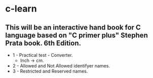 # c-learn
## This will be an interactive hand book for C language based on "C primer plus" Stephen Prata book. 6th Edition.

* 1 - Practical test - Converter.
  - Inch -> cm.
* 2 - Allowed and Not Allowed identifyer names.
* 3 - Restricted and Reserved names.
